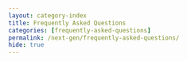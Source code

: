 ```yaml
---
layout: category-index
title: Frequently Asked Questions
categories: [frequently-asked-questions]
permalink: /next-gen/frequently-asked-questions/
hide: true
---
```


